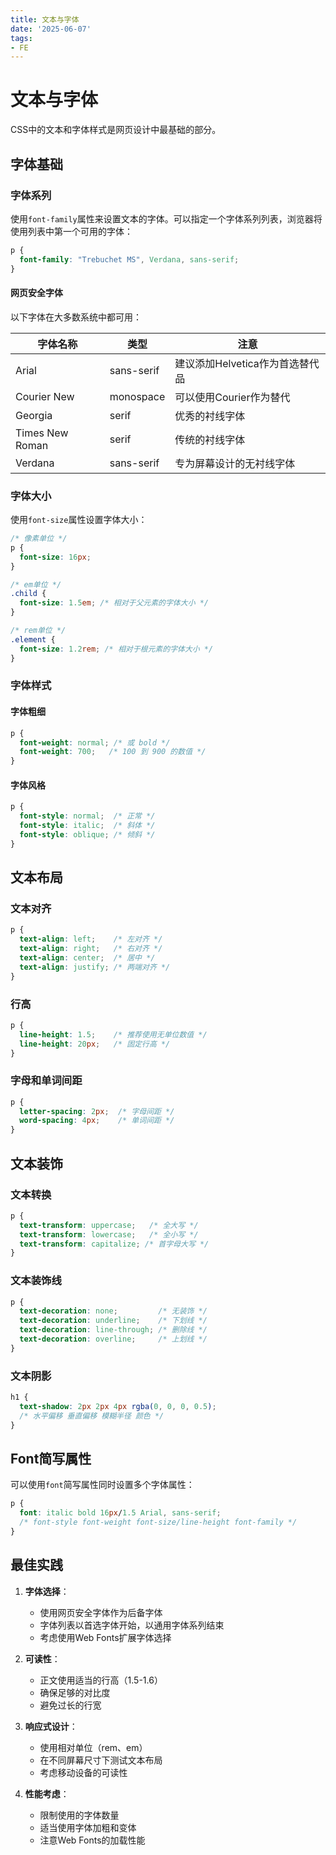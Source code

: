 ```yaml
---
title: 文本与字体
date: '2025-06-07'
tags:
- FE
---
```


# 文本与字体

CSS中的文本和字体样式是网页设计中最基础的部分。

## 字体基础

### 字体系列

使用`font-family`属性来设置文本的字体。可以指定一个字体系列列表，浏览器将使用列表中第一个可用的字体：

```css
p {
  font-family: "Trebuchet MS", Verdana, sans-serif;
}
```

#### 网页安全字体

以下字体在大多数系统中都可用：

| 字体名称            | 类型         | 注意                                                     |
| --------------- | ---------- | ------------------------------------------------------ |
| Arial           | sans-serif | 建议添加Helvetica作为首选替代品                                  |
| Courier New     | monospace  | 可以使用Courier作为替代                                       |
| Georgia         | serif      | 优秀的衬线字体                                               |
| Times New Roman | serif      | 传统的衬线字体                                               |
| Verdana         | sans-serif | 专为屏幕设计的无衬线字体                                          |

### 字体大小

使用`font-size`属性设置字体大小：

```css
/* 像素单位 */
p {
  font-size: 16px;
}

/* em单位 */
.child {
  font-size: 1.5em; /* 相对于父元素的字体大小 */
}

/* rem单位 */
.element {
  font-size: 1.2rem; /* 相对于根元素的字体大小 */
}
```

### 字体样式

#### 字体粗细

```css
p {
  font-weight: normal; /* 或 bold */
  font-weight: 700;   /* 100 到 900 的数值 */
}
```

#### 字体风格

```css
p {
  font-style: normal;  /* 正常 */
  font-style: italic;  /* 斜体 */
  font-style: oblique; /* 倾斜 */
}
```

## 文本布局

### 文本对齐

```css
p {
  text-align: left;    /* 左对齐 */
  text-align: right;   /* 右对齐 */
  text-align: center;  /* 居中 */
  text-align: justify; /* 两端对齐 */
}
```

### 行高

```css
p {
  line-height: 1.5;    /* 推荐使用无单位数值 */
  line-height: 20px;   /* 固定行高 */
}
```

### 字母和单词间距

```css
p {
  letter-spacing: 2px;  /* 字母间距 */
  word-spacing: 4px;    /* 单词间距 */
}
```

## 文本装饰

### 文本转换

```css
p {
  text-transform: uppercase;   /* 全大写 */
  text-transform: lowercase;   /* 全小写 */
  text-transform: capitalize; /* 首字母大写 */
}
```

### 文本装饰线

```css
p {
  text-decoration: none;         /* 无装饰 */
  text-decoration: underline;    /* 下划线 */
  text-decoration: line-through; /* 删除线 */
  text-decoration: overline;     /* 上划线 */
}
```

### 文本阴影

```css
h1 {
  text-shadow: 2px 2px 4px rgba(0, 0, 0, 0.5);
  /* 水平偏移 垂直偏移 模糊半径 颜色 */
}
```

## Font简写属性

可以使用`font`简写属性同时设置多个字体属性：

```css
p {
  font: italic bold 16px/1.5 Arial, sans-serif;
  /* font-style font-weight font-size/line-height font-family */
}
```

## 最佳实践

1. **字体选择**：
   - 使用网页安全字体作为后备字体
   - 字体列表以首选字体开始，以通用字体系列结束
   - 考虑使用Web Fonts扩展字体选择

2. **可读性**：
   - 正文使用适当的行高（1.5-1.6）
   - 确保足够的对比度
   - 避免过长的行宽

3. **响应式设计**：
   - 使用相对单位（rem、em）
   - 在不同屏幕尺寸下测试文本布局
   - 考虑移动设备的可读性

4. **性能考虑**：
   - 限制使用的字体数量
   - 适当使用字体加粗和变体
   - 注意Web Fonts的加载性能